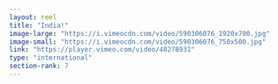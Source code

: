 ```yaml
---
layout: reel
title: "India!"
image-large: "https://i.vimeocdn.com/video/590306076_1920x700.jpg"
image-small: "https://i.vimeocdn.com/video/590306076_750x500.jpg"
link: "https://player.vimeo.com/video/48278931"
type: "international"
section-rank: 7
---
```

